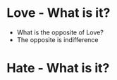 # Love -  What is it?
* What is the opposite of Love? 
* The opposite is indifference


# Hate - What is it?
